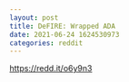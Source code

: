 ```yaml
--- 
layout: post 
title: DeFIRE: Wrapped ADA 
date: 2021-06-24 1624530973 
categories: reddit 
--- 
```

https://redd.it/o6y9n3